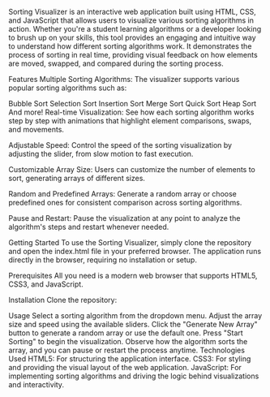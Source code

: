 Sorting Visualizer is an interactive web application built using HTML, CSS, and JavaScript that allows users to visualize various sorting algorithms in action. Whether you're a student learning algorithms or a developer looking to brush up on your skills, this tool provides an engaging and intuitive way to understand how different sorting algorithms work. It demonstrates the process of sorting in real time, providing visual feedback on how elements are moved, swapped, and compared during the sorting process.

Features
Multiple Sorting Algorithms: The visualizer supports various popular sorting algorithms such as:

Bubble Sort
Selection Sort
Insertion Sort
Merge Sort
Quick Sort
Heap Sort
And more!
Real-time Visualization: See how each sorting algorithm works step by step with animations that highlight element comparisons, swaps, and movements.

Adjustable Speed: Control the speed of the sorting visualization by adjusting the slider, from slow motion to fast execution.

Customizable Array Size: Users can customize the number of elements to sort, generating arrays of different sizes.

Random and Predefined Arrays: Generate a random array or choose predefined ones for consistent comparison across sorting algorithms.

Pause and Restart: Pause the visualization at any point to analyze the algorithm's steps and restart whenever needed.

Getting Started
To use the Sorting Visualizer, simply clone the repository and open the index.html file in your preferred browser. The application runs directly in the browser, requiring no installation or setup.

Prerequisites
All you need is a modern web browser that supports HTML5, CSS3, and JavaScript.

Installation
Clone the repository:

Usage
Select a sorting algorithm from the dropdown menu.
Adjust the array size and speed using the available sliders.
Click the "Generate New Array" button to generate a random array or use the default one.
Press "Start Sorting" to begin the visualization.
Observe how the algorithm sorts the array, and you can pause or restart the process anytime.
Technologies Used
HTML5: For structuring the application interface.
CSS3: For styling and providing the visual layout of the web application.
JavaScript: For implementing sorting algorithms and driving the logic behind visualizations and interactivity.
